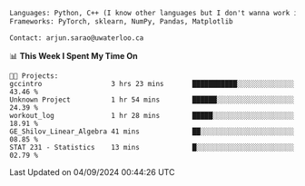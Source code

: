 ```txt
Languages: Python, C++ (I know other languages but I don't wanna work in em)
Frameworks: PyTorch, sklearn, NumPy, Pandas, Matplotlib

Contact: arjun.sarao@uwaterloo.ca
```

<!--START_SECTION:waka-->
📊 **This Week I Spent My Time On** 

```text
🐱‍💻 Projects: 
gccintro                 3 hrs 23 mins       ███████████░░░░░░░░░░░░░░   43.46 % 
Unknown Project          1 hr 54 mins        ██████░░░░░░░░░░░░░░░░░░░   24.39 % 
workout_log              1 hr 28 mins        █████░░░░░░░░░░░░░░░░░░░░   18.91 % 
GE_Shilov_Linear_Algebra 41 mins             ██░░░░░░░░░░░░░░░░░░░░░░░   08.85 % 
STAT 231 - Statistics    13 mins             █░░░░░░░░░░░░░░░░░░░░░░░░   02.79 % 
```


 Last Updated on 04/09/2024 00:44:26 UTC
<!--END_SECTION:waka-->
